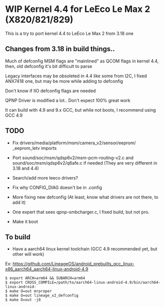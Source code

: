 # WIP Kernel 4.4 for LeEco Le Max 2 (X820/821/829)

This is a try to port kernel 4.4 to LeEco Le Max 2 from 3.18 one


## Changes from 3.18 in build things..

Much of defconfig MSM flags are "mainlined" as QCOM flags in kernel 4.4, then, old defconfig it's bit difficult to parse

Legacy interfaces may be obsoleted in 4.4 like some from I2C, I fixed ANX7418 one, but may be more while adding to defconfig

Don't know if IIO defconfig flags are needed

QPNP Driver is modified a lot.. Don't expect 100% great work

It can build with 4.9 and 9.x GCC, but while not boots, I recommend using GCC 4.9

## TODO

- Fix drivers/media/platform/msm/camera_v2/sensor/eeprom/ \_eeprom\_letv imports

- Port sound/soc/msm/qdsp6v2/msm-pcm-routing-v2.c and sound/soc/msm/qdsp6v2/q6afe.c if needed (They are very different in 3.18 and 4.4)

- Search/add more leeco drivers?

- Fix why CONFIG_DIAG doesn't be in .config

- More fixing new defconfig (At least, know what drivers are not there, to add it)

- One expert that sees qpnp-smbcharger.c, I fixed build, but not pro.

- Make it boot

## To build

- Have a aarch64 linux kernel toolchain (GCC 4.9 recommended yet, but other will work)

Ex: https://github.com/LineageOS/android_prebuilts_gcc_linux-x86_aarch64_aarch64-linux-android-4.9


    $ export ARCH=arm64 && SUBARCH=arm64
    $ export CROSS_COMPILE=/path/to/aarch64-linux-android-4.9/bin/aarch64-linux-android-
    $ make O=out mrproper
    $ make O=out lineage_x2_defconfig
    $ make O=out -j8
